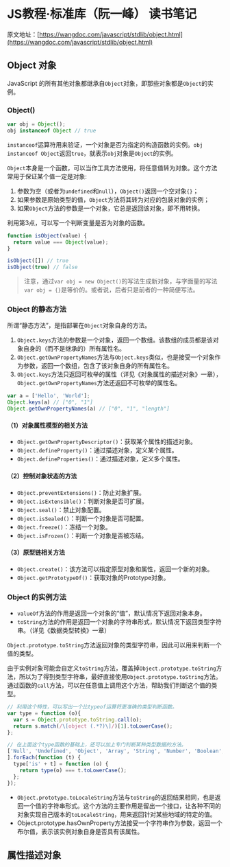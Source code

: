 # JS教程·标准库（阮一峰） 读书笔记

原文地址：[https://wangdoc.com/javascript/stdlib/object.html](https://wangdoc.com/javascript/stdlib/object.html)

## Object 对象

JavaScript 的所有其他对象都继承自`Object`对象，即那些对象都是`Object`的实例。

### Object()

```js
var obj = Object();
obj instanceof Object // true
```

`instanceof`运算符用来验证，一个对象是否为指定的构造函数的实例。`obj instanceof Object`返回`true`，就表示`obj`对象是`Object`的实例。

`Object`本身是一个函数，可以当作工具方法使用，将任意值转为对象。这个方法常用于保证某个值一定是对象:
1. 参数为空（或者为`undefined`和`null`），`Object()`返回一个空对象`{}`；
2. 如果参数是原始类型的值，`Object`方法将其转为对应的包装对象的实例；
3. 如果`Object`方法的参数是一个对象，它总是返回该对象，即不用转换。

利用第3点，可以写一个判断变量是否为对象的函数。
```js
function isObject(value) {
  return value === Object(value);
}

isObject([]) // true
isObject(true) // false
```

>注意，通过`var obj = new Object()`的写法生成新对象，与字面量的写法`var obj = {}`是等价的。或者说，后者只是前者的一种简便写法。

### Object 的静态方法

所谓“静态方法”，是指部署在`Object`对象自身的方法。

1. `Object.keys`方法的参数是一个对象，返回一个数组。该数组的成员都是该对象自身的（而不是继承的）所有属性名。
2. `Object.getOwnPropertyNames`方法与`Object.keys`类似，也是接受一个对象作为参数，返回一个数组，包含了该对象自身的所有属性名。
3. `Object.keys`方法只返回可枚举的属性（详见《对象属性的描述对象》一章），`Object.getOwnPropertyNames`方法还返回不可枚举的属性名。

```js
var a = ['Hello', 'World'];
Object.keys(a) // ["0", "1"]
Object.getOwnPropertyNames(a) // ["0", "1", "length"]
```

#### （1）对象属性模型的相关方法

* `Object.getOwnPropertyDescriptor()`：获取某个属性的描述对象。
* `Object.defineProperty()`：通过描述对象，定义某个属性。
* `Object.defineProperties()`：通过描述对象，定义多个属性。

#### （2）控制对象状态的方法

* `Object.preventExtensions()`：防止对象扩展。
* `Object.isExtensible()`：判断对象是否可扩展。
* `Object.seal()`：禁止对象配置。
* `Object.isSealed()`：判断一个对象是否可配置。
* `Object.freeze()`：冻结一个对象。
* `Object.isFrozen()`：判断一个对象是否被冻结。

#### （3）原型链相关方法

* `Object.create()`：该方法可以指定原型对象和属性，返回一个新的对象。
* `Object.getPrototypeOf()`：获取对象的Prototype对象。

### Object 的实例方法

* `valueOf`方法的作用是返回一个对象的“值”，默认情况下返回对象本身。
* `toString`方法的作用是返回一个对象的字符串形式，默认情况下返回类型字符串。（详见《数据类型转换》一章）

`Object.prototype.toString`方法返回对象的类型字符串，因此可以用来判断一个值的类型。

由于实例对象可能会自定义`toString`方法，覆盖掉`Object.prototype.toString`方法，所以为了得到类型字符串，最好直接使用`Object.prototype.toString`方法。通过函数的`call`方法，可以在任意值上调用这个方法，帮助我们判断这个值的类型。

```js
// 利用这个特性，可以写出一个比typeof运算符更准确的类型判断函数。
var type = function (o){
  var s = Object.prototype.toString.call(o);
  return s.match(/\[object (.*?)\]/)[1].toLowerCase();
};

// 在上面这个type函数的基础上，还可以加上专门判断某种类型数据的方法。
['Null', 'Undefined', 'Object', 'Array', 'String', 'Number', 'Boolean', 'Function', 'RegExp'
].forEach(function (t) {
  type['is' + t] = function (o) {
    return type(o) === t.toLowerCase();
  };
});
```

* `Object.prototype.toLocaleString`方法与`toString`的返回结果相同，也是返回一个值的字符串形式。这个方法的主要作用是留出一个接口，让各种不同的对象实现自己版本的`toLocaleString`，用来返回针对某些地域的特定的值。
* Object.prototype.hasOwnProperty方法接受一个字符串作为参数，返回一个布尔值，表示该实例对象自身是否具有该属性。

## 属性描述对象

